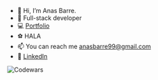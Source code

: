 - 👋 Hi, I’m Anas Barre.  
- 🌱 Full-stack developer
- 💻 [Portfolio](https://anas-barre.netlify.app/)
- ⚽️ HALA 
- 📫 You can reach me anasbarre99@gmail.com
- 🔹 [LinkedIn](https://www.linkedin.com/in/anas-barre-93303723a/)

![Codewars](https://www.codewars.com/users/Sana-Shabeel/badges/large)
